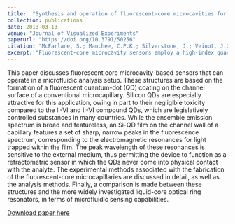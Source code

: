 ```yaml
---
title:  "Synthesis and operation of fluorescent-core microcavities for refractometric sensing"
collection: publications
date: 2013-03-13
venue: "Journal of Visualized Experiments​"
paperurl: "https://doi.org/10.3791/50256"
citation: "McFarlane, S.; Manchee, C.P.K.; Silverstone, J.; Veinot, J.G.C.; Meldrum, A., *Journal of Visualized Experiments​* **73**, e50256 (2013)"
excerpt: "Fluorescent-core microcavity sensors employ a high-index quantum-dot coating in the channel of silica microcapillaries. Changes in the refractive index of fluids pumped into the capillary channel cause shifts in the microcavity fluorescence spectrum that can be used to analyze the channel medium."
---
```


This paper discusses fluorescent core microcavity-based sensors that can operate in a microfluidic analysis setup. These structures are based on the formation of a fluorescent quantum-dot (QD) coating on the channel surface of a conventional microcapillary. Silicon QDs are especially attractive for this application, owing in part to their negligible toxicity compared to the II-VI and II-VI compound QDs, which are legislatively controlled substances in many countries. While the ensemble emission spectrum is broad and featureless, an Si-QD film on the channel wall of a capillary features a set of sharp, narrow peaks in the fluorescence spectrum, corresponding to the electromagnetic resonances for light trapped within the film. The peak wavelength of these resonances is sensitive to the external medium, thus permitting the device to function as a refractometric sensor in which the QDs never come into physical contact with the analyte. The experimental methods associated with the fabrication of the fluorescent-core microcapillaries are discussed in detail, as well as the analysis methods. Finally, a comparison is made between these structures and the more widely investigated liquid-core optical ring resonators, in terms of microfluidic sensing capabilities.

[Download paper here](https://doi.org/10.3791/50256)